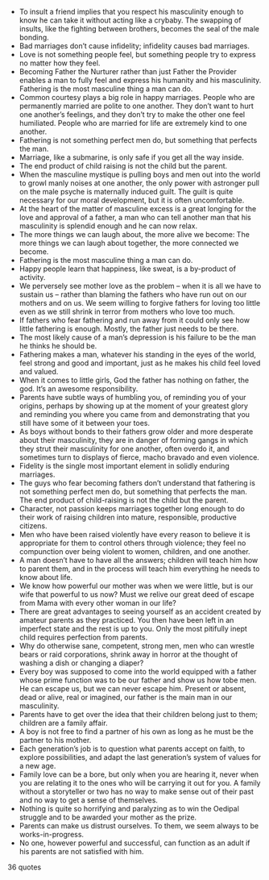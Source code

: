  - To insult a friend implies that you respect his masculinity enough to know he can take it without acting like a crybaby. The swapping of insults, like the fighting between brothers, becomes the seal of the male bonding.
 - Bad marriages don’t cause infidelity; infidelity causes bad marriages.
 - Love is not something people feel, but something people try to express no matter how they feel.
 - Becoming Father the Nurturer rather than just Father the Provider enables a man to fully feel and express his humanity and his masculinity. Fathering is the most masculine thing a man can do.
 - Common courtesy plays a big role in happy marriages. People who are permanently married are polite to one another. They don’t want to hurt one another’s feelings, and they don’t try to make the other one feel humiliated. People who are married for life are extremely kind to one another.
 - Fathering is not something perfect men do, but something that perfects the man.
 - Marriage, like a submarine, is only safe if you get all the way inside.
 - The end product of child raising is not the child but the parent.
 - When the masculine mystique is pulling boys and men out into the world to growl manly noises at one another, the only power with astronger pull on the male psyche is maternally induced guilt. The guilt is quite necessary for our moral development, but it is often uncomfortable.
 - At the heart of the matter of masculine excess is a great longing for the love and approval of a father, a man who can tell another man that his masculinity is splendid enough and he can now relax.
 - The more things we can laugh about, the more alive we become: The more things we can laugh about together, the more connected we become.
 - Fathering is the most masculine thing a man can do.
 - Happy people learn that happiness, like sweat, is a by-product of activity.
 - We perversely see mother love as the problem – when it is all we have to sustain us – rather than blaming the fathers who have run out on our mothers and on us. We seem willing to forgive fathers for loving too little even as we still shrink in terror from mothers who love too much.
 - If fathers who fear fathering and run away from it could only see how little fathering is enough. Mostly, the father just needs to be there.
 - The most likely cause of a man’s depression is his failure to be the man he thinks he should be.
 - Fathering makes a man, whatever his standing in the eyes of the world, feel strong and good and important, just as he makes his child feel loved and valued.
 - When it comes to little girls, God the father has nothing on father, the god. It’s an awesome responsibility.
 - Parents have subtle ways of humbling you, of reminding you of your origins, perhaps by showing up at the moment of your greatest glory and reminding you where you came from and demonstrating that you still have some of it between your toes.
 - As boys without bonds to their fathers grow older and more desperate about their masculinity, they are in danger of forming gangs in which they strut their masculinity for one another, often overdo it, and sometimes turn to displays of fierce, macho bravado and even violence.
 - Fidelity is the single most important element in solidly enduring marriages.
 - The guys who fear becoming fathers don’t understand that fathering is not something perfect men do, but something that perfects the man. The end product of child-raising is not the child but the parent.
 - Character, not passion keeps marriages together long enough to do their work of raising children into mature, responsible, productive citizens.
 - Men who have been raised violently have every reason to believe it is appropriate for them to control others through violence; they feel no compunction over being violent to women, children, and one another.
 - A man doesn’t have to have all the answers; children will teach him how to parent them, and in the process will teach him everything he needs to know about life.
 - We know how powerful our mother was when we were little, but is our wife that powerful to us now? Must we relive our great deed of escape from Mama with every other woman in our life?
 - There are great advantages to seeing yourself as an accident created by amateur parents as they practiced. You then have been left in an imperfect state and the rest is up to you. Only the most pitifully inept child requires perfection from parents.
 - Why do otherwise sane, competent, strong men, men who can wrestle bears or raid corporations, shrink away in horror at the thought of washing a dish or changing a diaper?
 - Every boy was supposed to come into the world equipped with a father whose prime function was to be our father and show us how tobe men. He can escape us, but we can never escape him. Present or absent, dead or alive, real or imagined, our father is the main man in our masculinity.
 - Parents have to get over the idea that their children belong just to them; children are a family affair.
 - A boy is not free to find a partner of his own as long as he must be the partner to his mother.
 - Each generation’s job is to question what parents accept on faith, to explore possibilities, and adapt the last generation’s system of values for a new age.
 - Family love can be a bore, but only when you are hearing it, never when you are relating it to the ones who will be carrying it out for you. A family without a storyteller or two has no way to make sense out of their past and no way to get a sense of themselves.
 - Nothing is quite so horrifying and paralyzing as to win the Oedipal struggle and to be awarded your mother as the prize.
 - Parents can make us distrust ourselves. To them, we seem always to be works-in-progress.
 - No one, however powerful and successful, can function as an adult if his parents are not satisfied with him.

36 quotes